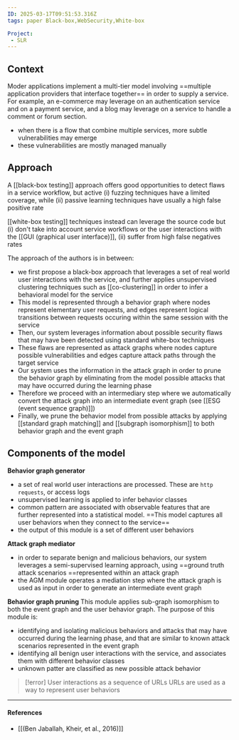 ```yaml
---
ID: 2025-03-17T09:51:53.316Z
tags: paper Black-box,WebSecurity,White-box

Project:
 - SLR
---
```

## Context

Moder applications implement a multi-tier model involving ==multiple application providers that interface together== in order to supply a service. For example, an e-commerce may leverage on an authentication service and on a payment service, and a blog may leverage on a service to handle a comment or forum section.
- when there is a flow that combine multiple services, more subtle vulnerabilities may emerge
- these vulnerabilities are mostly managed manually

## Approach

A [[black-box testing]] approach offers good opportunities to detect flaws in a service workflow, but active (i) fuzzing techniques have a limited coverage, while (ii) passive learning techniques have usually a high false positive rate

[[white-box testing]] techniques instead can leverage the source code but (i) don't take into account service workflows or the user interactions with the [[GUI (graphical user interface)]], (ii) suffer from high false negatives rates

The approach of the authors is in between:
- we first propose a black-box approach that leverages a set of real world user interactions with the service, and further applies unsupervised clustering techniques such as [[co-clustering]] in order to infer a behavioral model for the service
- This model is represented through a behavior graph where nodes represent elementary user requests, and edges represent logical transitions between requests occuring within the same session with the service
- Then, our system leverages information about possible security flaws that may have been detected using standard white-box techniques
- These flaws are represented as attack graphs where nodes capture possible vulnerabilities and edges capture attack paths through the target service
- Our system uses the information in the attack graph in order to prune the behavior graph by eliminating from the model possible attacks that may have occurred during the learning phase
- Therefore we proceed with an intermediary step where we automatically convert the attack graph into an intermediate event graph (see [[ESG (event sequence graph)]])
- Finally, we prune the behavior model from possible attacks by applying [[standard graph matching]] and [[subgraph isomorphism]] to both behavior graph and the event graph

## Components of the model

**Behavior graph generator**
- a set of real world user interactions are processed. These are `http requests`, or access logs
- unsupervised learning is applied to infer behavior classes
- common pattern are associated with observable features that are further represented into a statistical model. ==This model captures all user behaviors when they connect to the service==
- the output of this module is a set of different user behaviors

**Attack graph mediator**
- in order to separate benign and malicious behaviors, our system leverages a semi-supervised learning approach, using ==ground truth attack scenarios ==represented within an attack graph
- the AGM module operates a mediation step where the attack graph is used as input in order to generate an intermediate event graph

**Behavior graph pruning**
This module applies sub-graph isomorphism to both the event graph and the user behavior graph. The purpose of this module is:
- identifying and isolating malicious behaviors and attacks that may have occurred during the learning phase, and that are similar to known attack scenarios represented in the event graph
- identifying all benign user interactions with the service, and associates them with different behavior classes
- unknown patter are classified as new possible attack behavior


> [!error] User interactions as a sequence of URLs
> URLs are used as a way to represent user behaviors

---
#### References
- [[(Ben Jaballah, Kheir, et al., 2016)]]
